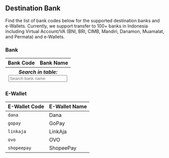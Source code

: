 <div></div>

## Destination Bank

Find the list of bank codes below for the supported destination banks and e-Wallets. Currently, we support transfer to 100+ banks in Indonesia including Virtual Account/VA (BNI, BRI, CIMB, Mandiri, Danamon, Muamalat, and Permata) and e-Wallets.

### Bank

<div id="destination-bank-data" style="display: none;" data-destination-bank='[
  ["harda", "Allo Bank/Bank Harda Internasional"],
  ["anz", "ANZ Indonesia"],
  ["aceh", "Bank Aceh Syariah"],
  ["aladin", "Bank Aladin Syariah"],
  ["antardaerah", "Bank Antardaerah"],
  ["artha", "Bank Artha Graha Internasional"],
  ["bengkulu", "Bank Bengkulu"],
  ["daerah_istimewa", "Bank BPD DIY"],
  ["daerah_istimewa_syr", "Bank BPD DIY Syariah"],
  ["btpn_syr", "Bank BTPN Syariah"],
  ["bukopin_syr", "Bank Bukopin Syariah"],
  ["bumi_arta", "Bank Bumi Arta"],
  ["capital", "Bank Capital Indonesia"],
  ["bca", "Bank Central Asia"],
  ["ccb", "Bank China Construction Bank Indonesia"],
  ["cnb", "Bank CNB (Centratama Nasional Bank)"],
  ["danamon", "Bank Danamon & Danamon Syariah"],
  ["dinar", "Bank Dinar Indonesia"],
  ["dki", "Bank DKI"],
  ["dki_syr", "Bank DKI Syariah"],
  ["ganesha", "Bank Ganesha"],
  ["agris", "Bank IBK Indonesia"],
  ["ina_perdana", "Bank Ina Perdana"],
  ["index_selindo", "Bank Index Selindo"],
  ["artos_syr", "Bank Jago Syariah"],
  ["jambi", "Bank Jambi"],
  ["jambi_syr", "Bank Jambi Syariah"],
  ["jasa_jakarta", "Bank Jasa Jakarta"],
  ["jawa_tengah", "Bank Jateng"],
  ["jawa_tengah_syr", "Bank Jateng Syariah"],
  ["jawa_timur", "Bank Jatim"],
  ["jawa_timur_syr", "Bank Jatim Syariah"],
  ["kalimantan_barat", "Bank Kalbar"],
  ["kalimantan_barat_syr", "Bank Kalbar Syariah"],
  ["kalimantan_selatan", "Bank Kalsel"],
  ["kalimantan_selatan_syr", "Bank Kalsel Syariah"],
  ["kalimantan_tengah", "Bank Kalteng"],
  ["kalimantan_timur_syr", "Bank Kaltim Syariah"],
  ["kalimantan_timur", "Bank Kaltimtara"],
  ["lampung", "Bank Lampung"],
  ["maluku", "Bank Maluku"],
  ["mandiri", "Bank Mandiri"],
  ["mantap", "Bank MANTAP (Mandiri Taspen)"],
  ["maspion", "Bank Maspion Indonesia"],
  ["mayapada", "Bank Mayapada"],
  ["mayora", "Bank Mayora Indonesia"],
  ["mega", "Bank Mega"],
  ["mega_syr", "Bank Mega Syariah"],
  ["mestika_dharma", "Bank Mestika Dharma"],
  ["mas", "Bank Multi Arta Sentosa (Bank MAS)"],
  ["mutiara", "Bank Mutiara"],
  ["sumatera_barat", "Bank Nagari"],
  ["sumatera_barat_syr", "Bank Nagari Syariah"],
  ["nusa_tenggara_barat", "Bank NTB Syariah"],
  ["nusa_tenggara_timur", "Bank NTT"],
  ["nusantara_parahyangan", "Bank Nusantara Parahyangan"],
  ["ocbc", "Bank OCBC NISP"],
  ["ocbc_syr", "Bank OCBC NISP Syariah"],
  ["boc", "Bank of China (Hong Kong) Limited"],
  ["india", "Bank of India Indonesia"],
  ["tokyo", "Bank of Tokyo Mitsubishi UFJ"],
  ["papua", "Bank Papua"],
  ["prima", "Bank Prima Master"],
  ["bri", "Bank Rakyat Indonesia"],
  ["riau_dan_kepri", "Bank Riau Kepri"],
  ["sahabat_sampoerna", "Bank Sahabat Sampoerna"],
  ["shinhan", "Bank Shinhan Indonesia"],
  ["sinarmas", "Bank Sinarmas"],
  ["sinarmas_syr", "Bank Sinarmas Syariah"],
  ["sulselbar", "Bank Sulselbar"],
  ["sulselbar_syr", "Bank Sulselbar Syariah"],
  ["sulawesi", "Bank Sulteng"],
  ["sulawesi_tenggara", "Bank Sultra"],
  ["sulut", "Bank SulutGo"],
  ["sumsel_dan_babel", "Bank Sumsel Babel"],
  ["sumsel_dan_babel_syr", "Bank Sumsel Babel Syariah"],
  ["sumut", "Bank Sumut"],
  ["sumut_syr", "Bank Sumut Syariah"],
  ["victoria_internasional", "Bank Victoria International"],
  ["victoria_syr", "Bank Victoria Syariah"],
  ["woori", "Bank Woori Saudara"],
  ["bca_syr", "BCA (Bank Central Asia) Syariah"],
  ["bjb", "BJB"],
  ["bjb_syr", "BJB Syariah"],
  ["royal", "Blu/BCA Digital"],
  ["bni", "BNI (Bank Negara Indonesia)"],
  ["bali", "BPD Bali"],
  ["banten", "BPD Banten"],
  ["eka", "BPR EKA (Bank Eka)"],
  ["agroniaga", "BRI Agroniaga"],
  ["bsm", "BSI (Bank Syariah Indonesia)"],
  ["btn", "BTN/BTN Syariah"],
  ["tabungan_pensiunan_nasional", "BTPN"],
  ["cimb", "CIMB Niaga & CIMB Niaga Syariah"],
  ["citibank", "Citibank"],
  ["commonwealth", "Commonwealth Bank"],
  ["chinatrust", "CTBC (Chinatrust) Indonesia"],
  ["dbs", "DBS Indonesia"],
  ["hsbc", "HSBC Indonesia"],
  ["icbc", "ICBC Indonesia"],
  ["artos", "Jago/Artos"],
  ["hana", "LINE Bank/KEB Hana"],
  ["bii", "Maybank Indonesia"],
  ["bii_syr", "Maybank Syariah"],
  ["mnc_internasional", "Motion/MNC Bank"],
  ["muamalat", "Muamalat"],
  ["yudha_bakti", "Neo Commerce/Yudha Bhakti"],
  ["nationalnobu", "Nobu (Nationalnobu) Bank"],
  ["panin", "Panin Bank"],
  ["panin_syr", "Panin Dubai Syariah"],
  ["permata", "Permata"],
  ["permata_syr", "Permata Syariah"],
  ["qnb_kesawan", "QNB Indonesia"],
  ["rabobank", "Rabobank International Indonesia"],
  ["sbi_indonesia", "SBI Indonesia"],
  ["kesejahteraan_ekonomi", "Seabank/Bank BKE"],
  ["standard_chartered", "Standard Chartered Bank"],
  ["uob", "TMRW/UOB"],
  ["bukopin", "Wokee/Bukopin"]
]'></div>

<table class="searchable-table searchable-table__table">
  <thead>
    <tr>
      <th>Bank Code</th>
      <th>Bank Name</th>
    </tr>
    <tr>
      <th colspan="2">
        <div class="searchable-table__line-wrapper">
          <em>Search in table:</em>
          <div class="searchable-table__search">
            <input id="destination-bank-search-input" type="text" class="searchable-table__input" placeholder="Search bank name" value="">
          </div>
        </div>
      </th>
    </tr>
  </thead>
  <tbody id="searchable-table__body">
  </tbody>
</table>

### E-Wallet

| E-Wallet Code | E-Wallet Name |
| ------------- | ------------- |
| `dana`        | Dana          |
| `gopay`       | GoPay         |
| `linkaja`     | LinkAja       |
| `ovo`         | OVO           |
| `shopeepay`   | ShopeePay     |
